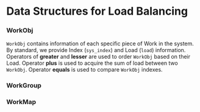 # Data Structures for Load Balancing

### WorkObj

`WorkObj` contains information of each specific piece of Work in the system.
By standard, we provide Index (`sys_index`) and Load (`load`) information.
Operators of **greater** and **lesser** are used to order `WorkObj` based on their Load.
Operator **plus** is used to acquire the sum of load between two `WorkObj`.
Operator **equals** is used to compare `WorkObj` indexes.

### WorkGroup

### WorkMap
